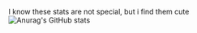 I know these stats are not special, but i find them cute
![Anurag's GitHub stats](https://github-readme-stats.vercel.app/api?username=DerPizzaBoi&count_private=true&show_icons=true&theme=dracula)
